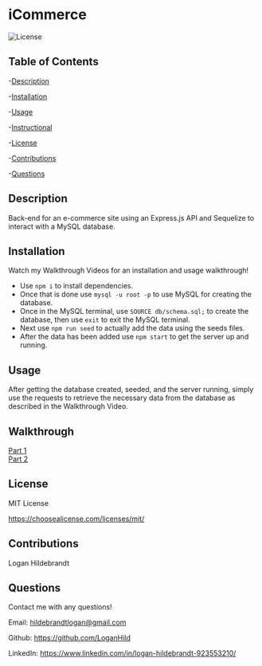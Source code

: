 
  # iCommerce

  ![License](https://img.shields.io/badge/license-MITLicense-success?style=plastic&logo=appveyor)

  ## Table of Contents
  -[Description](#description)

  -[Installation](#installation)

  -[Usage](#usage)
  
  -[Instructional](#instructional)

  -[License](#license)

  -[Contributions](#contributions)

  -[Questions](#questions)


  ## Description
  Back-end for an e-commerce site using an Express.js API and Sequelize to interact with a MySQL database.

  ## Installation
  Watch my Walkthrough Videos for an installation and usage walkthrough! 
  * Use <code>npm i</code> to install dependencies. 
  * Once that is done use <code>mysql -u root -p</code> to use MySQL for creating the database. 
  * Once in the MySQL terminal, use <code>SOURCE db/schema.sql;</code> to create the database, then use <code>exit</code> to exit the MySQL terminal. 
  * Next use <code>npm run seed</code> to actually add the data using the seeds files. 
  * After the data has been added use <code>npm start</code> to get the server up and running.

  ## Usage
  After getting the database created, seeded, and the server running, simply use the requests to retrieve the necessary data from the database as described in the Walkthrough Video.

  ## Walkthrough
  [Part 1](https://watch.screencastify.com/v/1wFwNKESZs921c6ngAxH)<br>
  [Part 2](https://watch.screencastify.com/v/1wFwNKESZs921c6ngAxH)
  ## License
 
  MIT License

  <https://choosealicense.com/licenses/mit/>

  ## Contributions
  Logan Hildebrandt

  ## Questions
  Contact me with any questions!

  Email: <hildebrandtlogan@gmail.com>

  Github: <https://github.com/LoganHild>
  
  LinkedIn: <https://www.linkedin.com/in/logan-hildebrandt-923553210/>
